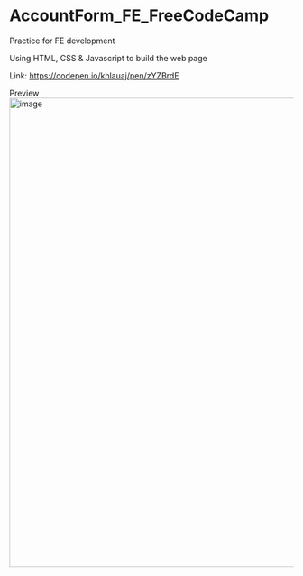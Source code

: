 # AccountForm_FE_FreeCodeCamp
Practice for FE development

Using HTML, CSS & Javascript to build the web page

Link: https://codepen.io/khlauaj/pen/zYZBrdE

Preview
<img width="833" alt="image" src="https://user-images.githubusercontent.com/39978937/210158571-fb457f73-82b9-4e0e-ae1c-b3838e90955c.png">
